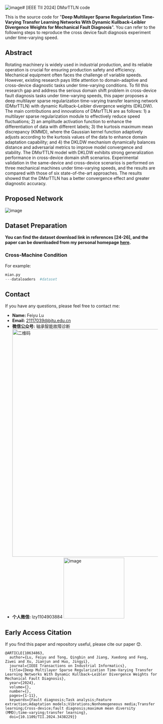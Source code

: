 ![image](https://github.com/user-attachments/assets/c003c74f-92d7-44b5-8b48-93c08a02c267)# [IEEE TII 2024] DMsrTTLN code

This is the source code for "<b>Deep Multilayer Sparse Regularization Time-Varying Transfer Learning Networks With Dynamic Kullback–Leibler Divergence Weights for Mechanical Fault Diagnosis</b>". You can refer to the following steps to reproduce the cross device fault diagnosis experiment under time-varying speed.

## Abstract
Rotating machinery is widely used in industrial production, and its reliable operation is crucial for ensuring production safety and efficiency. Mechanical equipment often faces the challenge of variable speeds. However, existing research pays little attention to domain-adaptive and cross-device diagnostic tasks under time-varying conditions. To fill this research gap and address the serious domain shift problem in cross-device fault diagnosis tasks under time-varying speeds, this paper proposes a deep multilayer sparse regularization time-varying transfer learning network (DMsrTTLN) with dynamic Kullback–Leibler divergence weights (DKLDW). The main contributions and innovations of DMsrTTLN are as follows: 1) a multilayer sparse regularization module to effectively reduce speed fluctuations; 2) an amplitude activation function to enhance the differentiation of data with different labels; 3) the kurtosis maximum mean discrepancy (KMMD), where the Gaussian kernel function adaptively adjusts according to the kurtosis values of the data to enhance domain adaptation capability; and 4) the DKLDW mechanism dynamically balances distance and adversarial metrics to improve model convergence and stability. The DMsrTTLN model with DKLDW exhibits strong generalization performance in cross-device domain shift scenarios. Experimental validation in the same-device and cross-device scenarios is performed on three mechanical machines under time-varying speeds, and the results are compared with those of six state-of-the-art approaches. The results showed that the DMsrTTLN has a better convergence effect and greater diagnostic accuracy.

## Proposed Network

![image](https://github.com/user-attachments/assets/ea5ef1d2-45ed-4252-b6e9-a7b3b453d7bc)



## Dataset Preparation

**You can find the dataset download link in references [24-26], and the paper can be downloaded from my personal homepage [here](https://john-520.github.io/).**


### Cross-Machine Condition

For example:

```python
mian.py
---dataloaders  #dataset

```

## Contact

If you have any questions, please feel free to contact me:

- **Name:** Feiyu Lu
- **Email:** 21117039@bjtu.edu.cn
- **微信公众号:** 轴承智能故障诊断<img width="749" alt="二维码" src="https://github.com/user-attachments/assets/77a67e89-3214-4ff4-8256-01c75ec49e4b">
- **个人微信:** lzy1104903884 <img src="https://github.com/user-attachments/assets/da09178f-9cd9-484b-b625-57d8dbca1ce7" alt="image" width="200">

## Early Access Citation

If you find this paper and repository useful, please cite our paper 😊.

```
@ARTICLE{10634863,
  author={Lu, Feiyu and Tong, Qingbin and Jiang, Xuedong and Feng, Ziwei and Xu, Jianjun and Huo, Jingyi},
  journal={IEEE Transactions on Industrial Informatics}, 
  title={Deep Multilayer Sparse Regularization Time-Varying Transfer Learning Networks With Dynamic Kullback–Leibler Divergence Weights for Mechanical Fault Diagnosis}, 
  year={2024},
  volume={},
  number={},
  pages={1-11},
  keywords={Fault diagnosis;Task analysis;Feature extraction;Adaptation models;Vibrations;Nonhomogeneous media;Transfer learning;Cross-device;fault diagnosis;maximum mean diversity (MMD);time-varying;transfer learning},
  doi={10.1109/TII.2024.3438229}}

```
